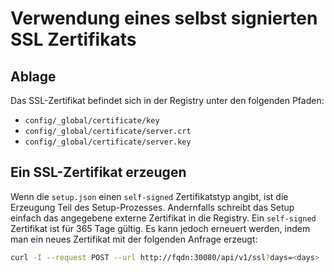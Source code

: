# Verwendung eines selbst signierten SSL Zertifikats

## Ablage

Das SSL-Zertifikat befindet sich in der Registry unter den folgenden Pfaden:
- `config/_global/certificate/key`
- `config/_global/certificate/server.crt`
- `config/_global/certificate/server.key`

## Ein SSL-Zertifikat erzeugen

Wenn die `setup.json` einen `self-signed` Zertifikatstyp angibt, ist die Erzeugung Teil des Setup-Prozesses.
Andernfalls schreibt das Setup einfach das angegebene externe Zertifikat in die Registry.
Ein `self-signed` Zertifikat ist für 365 Tage gültig. Es kann jedoch erneuert werden, indem man ein neues Zertifikat mit der folgenden Anfrage erzeugt:

```bash
curl -I --request POST --url http://fqdn:30080/api/v1/ssl?days=<days> 
```
